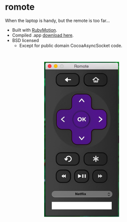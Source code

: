 # romote #

When the laptop is handy, but the remote is too far...

* Built with [RubyMotion](http://www.rubymotion.com/).
* Compiled .app [download here](https://samus.org/dist/romote.zip).
* BSD licensed
  * Except for public domain CocoaAsyncSocket code.

<br><center>![](screenshot.png)</center>

